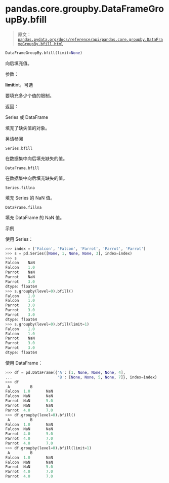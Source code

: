 # pandas.core.groupby.DataFrameGroupBy.bfill

> 原文：[`pandas.pydata.org/docs/reference/api/pandas.core.groupby.DataFrameGroupBy.bfill.html`](https://pandas.pydata.org/docs/reference/api/pandas.core.groupby.DataFrameGroupBy.bfill.html)

```py
DataFrameGroupBy.bfill(limit=None)
```

向后填充值。

参数：

**limit**int，可选

要填充多少个值的限制。

返回：

Series 或 DataFrame

填充了缺失值的对象。

另请参阅

`Series.bfill`

在数据集中向后填充缺失的值。

`DataFrame.bfill`

在数据集中向后填充缺失的值。

`Series.fillna`

填充 Series 的 NaN 值。

`DataFrame.fillna`

填充 DataFrame 的 NaN 值。

示例

使用 Series：

```py
>>> index = ['Falcon', 'Falcon', 'Parrot', 'Parrot', 'Parrot']
>>> s = pd.Series([None, 1, None, None, 3], index=index)
>>> s
Falcon    NaN
Falcon    1.0
Parrot    NaN
Parrot    NaN
Parrot    3.0
dtype: float64
>>> s.groupby(level=0).bfill()
Falcon    1.0
Falcon    1.0
Parrot    3.0
Parrot    3.0
Parrot    3.0
dtype: float64
>>> s.groupby(level=0).bfill(limit=1)
Falcon    1.0
Falcon    1.0
Parrot    NaN
Parrot    3.0
Parrot    3.0
dtype: float64 
```

使用 DataFrame：

```py
>>> df = pd.DataFrame({'A': [1, None, None, None, 4],
...                    'B': [None, None, 5, None, 7]}, index=index)
>>> df
 A         B
Falcon  1.0       NaN
Falcon  NaN       NaN
Parrot  NaN       5.0
Parrot  NaN       NaN
Parrot  4.0       7.0
>>> df.groupby(level=0).bfill()
 A         B
Falcon  1.0       NaN
Falcon  NaN       NaN
Parrot  4.0       5.0
Parrot  4.0       7.0
Parrot  4.0       7.0
>>> df.groupby(level=0).bfill(limit=1)
 A         B
Falcon  1.0       NaN
Falcon  NaN       NaN
Parrot  NaN       5.0
Parrot  4.0       7.0
Parrot  4.0       7.0 
```
